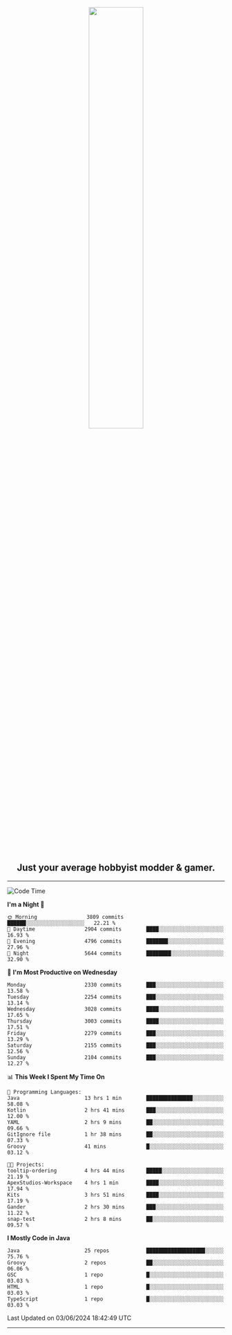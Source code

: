 <div align="center">
  <a href="https://apexmodder.xyz/"><img width="50%" height="50%" src="https://i.imgur.com/pc4HkGz.png"></a>
</div>
<h2 align="center">Just your average hobbyist modder & gamer.</h2>

---

<!--START_SECTION:waka-->
![Code Time](http://img.shields.io/badge/Code%20Time-1%2C201%20hrs%2015%20mins-blue)

**I'm a Night 🦉** 

```text
🌞 Morning                3809 commits        ██████░░░░░░░░░░░░░░░░░░░   22.21 % 
🌆 Daytime                2904 commits        ████░░░░░░░░░░░░░░░░░░░░░   16.93 % 
🌃 Evening                4796 commits        ███████░░░░░░░░░░░░░░░░░░   27.96 % 
🌙 Night                  5644 commits        ████████░░░░░░░░░░░░░░░░░   32.90 % 
```
📅 **I'm Most Productive on Wednesday** 

```text
Monday                   2330 commits        ███░░░░░░░░░░░░░░░░░░░░░░   13.58 % 
Tuesday                  2254 commits        ███░░░░░░░░░░░░░░░░░░░░░░   13.14 % 
Wednesday                3028 commits        ████░░░░░░░░░░░░░░░░░░░░░   17.65 % 
Thursday                 3003 commits        ████░░░░░░░░░░░░░░░░░░░░░   17.51 % 
Friday                   2279 commits        ███░░░░░░░░░░░░░░░░░░░░░░   13.29 % 
Saturday                 2155 commits        ███░░░░░░░░░░░░░░░░░░░░░░   12.56 % 
Sunday                   2104 commits        ███░░░░░░░░░░░░░░░░░░░░░░   12.27 % 
```


📊 **This Week I Spent My Time On** 

```text
💬 Programming Languages: 
Java                     13 hrs 1 min        ███████████████░░░░░░░░░░   58.08 % 
Kotlin                   2 hrs 41 mins       ███░░░░░░░░░░░░░░░░░░░░░░   12.00 % 
YAML                     2 hrs 9 mins        ██░░░░░░░░░░░░░░░░░░░░░░░   09.66 % 
GitIgnore file           1 hr 38 mins        ██░░░░░░░░░░░░░░░░░░░░░░░   07.33 % 
Groovy                   41 mins             █░░░░░░░░░░░░░░░░░░░░░░░░   03.12 % 

🐱‍💻 Projects: 
tooltip-ordering         4 hrs 44 mins       █████░░░░░░░░░░░░░░░░░░░░   21.19 % 
ApexStudios-Workspace    4 hrs 1 min         ████░░░░░░░░░░░░░░░░░░░░░   17.94 % 
Kits                     3 hrs 51 mins       ████░░░░░░░░░░░░░░░░░░░░░   17.19 % 
Gander                   2 hrs 30 mins       ███░░░░░░░░░░░░░░░░░░░░░░   11.22 % 
snap-test                2 hrs 8 mins        ██░░░░░░░░░░░░░░░░░░░░░░░   09.57 % 
```

**I Mostly Code in Java** 

```text
Java                     25 repos            ███████████████████░░░░░░   75.76 % 
Groovy                   2 repos             ██░░░░░░░░░░░░░░░░░░░░░░░   06.06 % 
GSC                      1 repo              █░░░░░░░░░░░░░░░░░░░░░░░░   03.03 % 
HTML                     1 repo              █░░░░░░░░░░░░░░░░░░░░░░░░   03.03 % 
TypeScript               1 repo              █░░░░░░░░░░░░░░░░░░░░░░░░   03.03 % 
```




 Last Updated on 03/06/2024 18:42:49 UTC
<!--END_SECTION:waka-->

---
